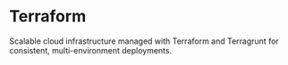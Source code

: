 # Terraform
Scalable cloud infrastructure managed with Terraform and Terragrunt for consistent, multi-environment deployments.
